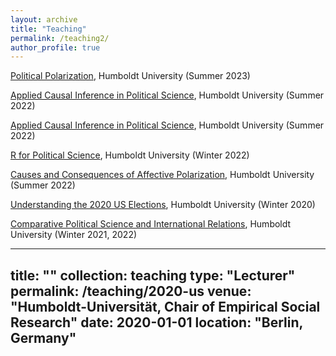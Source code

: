 ```yaml
---
layout: archive
title: "Teaching"
permalink: /teaching2/
author_profile: true
---
```



[Political Polarization](/files/syllabus_polarization_2023.pdf), Humboldt University (Summer 2023)


[Applied Causal Inference in Political Science](/files/syllabus_causal_2022.pdf), Humboldt University (Summer 2022)


[Applied Causal Inference in Political Science](/files/syllabus_causal_2022.pdf), Humboldt University (Summer 2022)


[R for Political Science](/files/syllabus_r4ps_2022.pdf), Humboldt University (Winter 2022)


[Causes and Consequences of Affective Polarization](/files/syllabus_ap_2022.pdf), Humboldt University (Summer 2022)


[Understanding the 2020 US Elections](/files/syllabus_us2020.pdf), Humboldt University (Winter 2020)

[Comparative Political Science and International Relations](/files/syllabus_comp_2021.pdf), Humboldt University (Winter 2021, 2022)



---
title: ""
collection: teaching
type: "Lecturer"
permalink: /teaching/2020-us
venue: "Humboldt-Universität, Chair of Empirical Social Research"
date: 2020-01-01
location: "Berlin, Germany"
---

